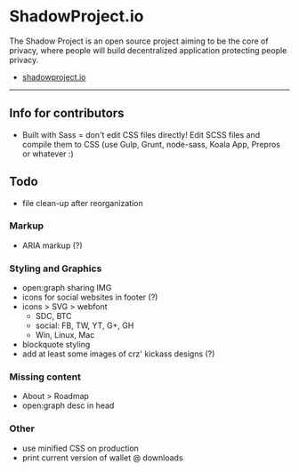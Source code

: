 # ShadowProject.io

The Shadow Project is an open source project aiming to be the core of privacy, where people will build decentralized application protecting people privacy.

* [shadowproject.io](http://shadowproject.io)

----

## Info for contributors

* Built with Sass = don't edit CSS files directly! Edit SCSS files and compile them to CSS (use Gulp, Grunt, node-sass, Koala App, Prepros or whatever :)

## Todo

* file clean-up after reorganization

### Markup

* ARIA markup (?)

### Styling and Graphics

* open:graph sharing IMG
* icons for social websites in footer (?)
* icons > SVG > webfont
  - SDC, BTC
  - social: FB, TW, YT, G+, GH
  - Win, Linux, Mac
* blockquote styling
* add at least some images of crz' kickass designs (?)


### Missing content

* About > Roadmap
* open:graph desc in head


### Other

* use minified CSS on production
* print current version of wallet @ downloads
